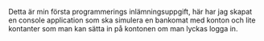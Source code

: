 Detta är min första programmerings inlämningsuppgift, här har jag skapat en console application som ska simulera en bankomat med konton och lite kontanter som man kan sätta in på kontonen om man lyckas logga in.
